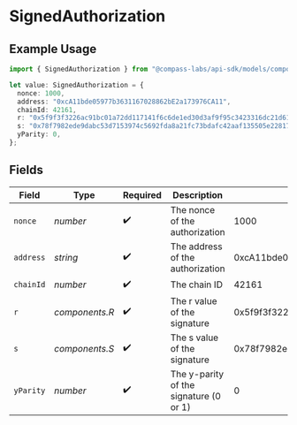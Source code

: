 # SignedAuthorization

## Example Usage

```typescript
import { SignedAuthorization } from "@compass-labs/api-sdk/models/components";

let value: SignedAuthorization = {
  nonce: 1000,
  address: "0xcA11bde05977b3631167028862bE2a173976CA11",
  chainId: 42161,
  r: "0x5f9f3f3226ac91bc01a72dd117141f6c6de1ed30d3af9f95c3423316dc21d615",
  s: "0x78f7982ede9dabc53d7153974c5692fda8a21fc73bdafc42aaf135505e22817c",
  yParity: 0,
};
```

## Fields

| Field                                                              | Type                                                               | Required                                                           | Description                                                        | Example                                                            |
| ------------------------------------------------------------------ | ------------------------------------------------------------------ | ------------------------------------------------------------------ | ------------------------------------------------------------------ | ------------------------------------------------------------------ |
| `nonce`                                                            | *number*                                                           | :heavy_check_mark:                                                 | The nonce of the authorization                                     | 1000                                                               |
| `address`                                                          | *string*                                                           | :heavy_check_mark:                                                 | The address of the authorization                                   | 0xcA11bde05977b3631167028862bE2a173976CA11                         |
| `chainId`                                                          | *number*                                                           | :heavy_check_mark:                                                 | The chain ID                                                       | 42161                                                              |
| `r`                                                                | *components.R*                                                     | :heavy_check_mark:                                                 | The r value of the signature                                       | 0x5f9f3f3226ac91bc01a72dd117141f6c6de1ed30d3af9f95c3423316dc21d615 |
| `s`                                                                | *components.S*                                                     | :heavy_check_mark:                                                 | The s value of the signature                                       | 0x78f7982ede9dabc53d7153974c5692fda8a21fc73bdafc42aaf135505e22817c |
| `yParity`                                                          | *number*                                                           | :heavy_check_mark:                                                 | The y-parity of the signature (0 or 1)                             | 0                                                                  |